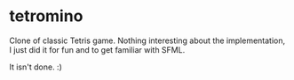 # tetromino
Clone of classic Tetris game. Nothing interesting about the implementation, I just did it for fun and to get familiar with SFML.

It isn't done. :)
